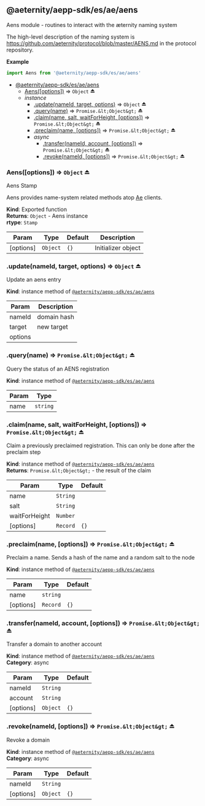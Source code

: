 <a id="module_@aeternity/aepp-sdk/es/ae/aens"></a>

## @aeternity/aepp-sdk/es/ae/aens
Aens module - routines to interact with the æternity naming system

The high-level description of the naming system is
https://github.com/aeternity/protocol/blob/master/AENS.md in the protocol
repository.

**Example**  
```js
import Aens from '@aeternity/aepp-sdk/es/ae/aens'
```

* [@aeternity/aepp-sdk/es/ae/aens](#module_@aeternity/aepp-sdk/es/ae/aens)
    * [Aens([options])](#exp_module_@aeternity/aepp-sdk/es/ae/aens--Aens) ⇒ `Object` ⏏
    * _instance_
        * [.update(nameId, target, options)](#exp_module_@aeternity/aepp-sdk/es/ae/aens--update) ⇒ `Object` ⏏
        * [.query(name)](#exp_module_@aeternity/aepp-sdk/es/ae/aens--query) ⇒ `Promise.&lt;Object&gt;` ⏏
        * [.claim(name, salt, waitForHeight, [options])](#exp_module_@aeternity/aepp-sdk/es/ae/aens--claim) ⇒ `Promise.&lt;Object&gt;` ⏏
        * [.preclaim(name, [options])](#exp_module_@aeternity/aepp-sdk/es/ae/aens--preclaim) ⇒ `Promise.&lt;Object&gt;` ⏏
        * _async_
            * [.transfer(nameId, account, [options])](#exp_module_@aeternity/aepp-sdk/es/ae/aens--transfer) ⇒ `Promise.&lt;Object&gt;` ⏏
            * [.revoke(nameId, [options])](#exp_module_@aeternity/aepp-sdk/es/ae/aens--revoke) ⇒ `Promise.&lt;Object&gt;` ⏏

<a id="exp_module_@aeternity/aepp-sdk/es/ae/aens--Aens"></a>

### Aens([options]) ⇒ `Object` ⏏
Aens Stamp

Aens provides name-system related methods atop
[Ae](#exp_module_@aeternity/aepp-sdk/es/ae--Ae) clients.

**Kind**: Exported function  
**Returns**: `Object` - Aens instance  
**rtype**: `Stamp`

| Param | Type | Default | Description |
| --- | --- | --- | --- |
| [options] | `Object` | <code>{}</code> | Initializer object |

<a id="exp_module_@aeternity/aepp-sdk/es/ae/aens--update"></a>

### .update(nameId, target, options) ⇒ `Object` ⏏
Update an aens entry

**Kind**: instance method of [`@aeternity/aepp-sdk/es/ae/aens`](#module_@aeternity/aepp-sdk/es/ae/aens)  

| Param | Description |
| --- | --- |
| nameId | domain hash |
| target | new target |
| options |  |

<a id="exp_module_@aeternity/aepp-sdk/es/ae/aens--query"></a>

### .query(name) ⇒ `Promise.&lt;Object&gt;` ⏏
Query the status of an AENS registration

**Kind**: instance method of [`@aeternity/aepp-sdk/es/ae/aens`](#module_@aeternity/aepp-sdk/es/ae/aens)  

| Param | Type |
| --- | --- |
| name | `string` | 

<a id="exp_module_@aeternity/aepp-sdk/es/ae/aens--claim"></a>

### .claim(name, salt, waitForHeight, [options]) ⇒ `Promise.&lt;Object&gt;` ⏏
Claim a previously preclaimed registration. This can only be done after the
preclaim step

**Kind**: instance method of [`@aeternity/aepp-sdk/es/ae/aens`](#module_@aeternity/aepp-sdk/es/ae/aens)  
**Returns**: `Promise.&lt;Object&gt;` - the result of the claim  

| Param | Type | Default |
| --- | --- | --- |
| name | `String` |  | 
| salt | `String` |  | 
| waitForHeight | `Number` |  | 
| [options] | `Record` | <code>{}</code> | 

<a id="exp_module_@aeternity/aepp-sdk/es/ae/aens--preclaim"></a>

### .preclaim(name, [options]) ⇒ `Promise.&lt;Object&gt;` ⏏
Preclaim a name. Sends a hash of the name and a random salt to the node

**Kind**: instance method of [`@aeternity/aepp-sdk/es/ae/aens`](#module_@aeternity/aepp-sdk/es/ae/aens)  

| Param | Type | Default |
| --- | --- | --- |
| name | `string` |  | 
| [options] | `Record` | <code>{}</code> | 

<a id="exp_module_@aeternity/aepp-sdk/es/ae/aens--transfer"></a>

### .transfer(nameId, account, [options]) ⇒ `Promise.&lt;Object&gt;` ⏏
Transfer a domain to another account

**Kind**: instance method of [`@aeternity/aepp-sdk/es/ae/aens`](#module_@aeternity/aepp-sdk/es/ae/aens)  
**Category**: async  

| Param | Type | Default |
| --- | --- | --- |
| nameId | `String` |  | 
| account | `String` |  | 
| [options] | `Object` | <code>{}</code> | 

<a id="exp_module_@aeternity/aepp-sdk/es/ae/aens--revoke"></a>

### .revoke(nameId, [options]) ⇒ `Promise.&lt;Object&gt;` ⏏
Revoke a domain

**Kind**: instance method of [`@aeternity/aepp-sdk/es/ae/aens`](#module_@aeternity/aepp-sdk/es/ae/aens)  
**Category**: async  

| Param | Type | Default |
| --- | --- | --- |
| nameId | `String` |  | 
| [options] | `Object` | <code>{}</code> | 

